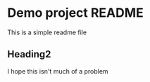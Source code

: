 # Demo project README

This is a simple readme file

## Heading2

I hope this isn't much of a problem